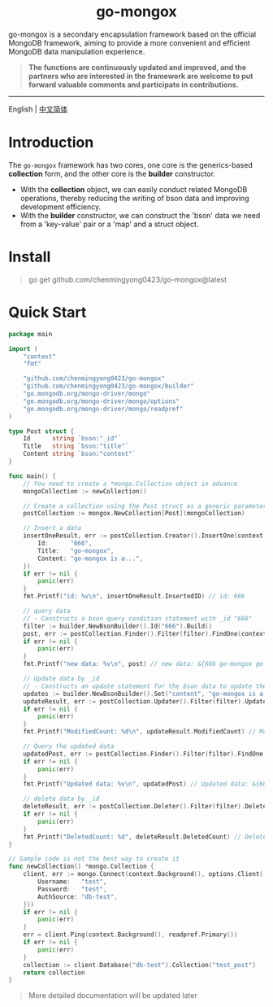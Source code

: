 <h1 align="center">
  go-mongox
</h1>

<p>go-mongox is a secondary encapsulation framework based on the official MongoDB framework, aiming to provide a more convenient and efficient MongoDB data manipulation experience.</p>


> **The functions are continuously updated and improved, and the partners who are interested in the framework are welcome to put forward valuable comments and participate in contributions.**

---

English | [中文简体](./README-zh_CN.md)

# Introduction
The `go-mongox` framework has two cores, one core is the generics-based **collection** form, and the other core is the **builder** constructor.


- With the **collection** object, we can easily conduct related MongoDB operations, thereby reducing the writing of bson data and improving development efficiency.
- With the **builder** constructor, we can construct the 'bson' data we need from a 'key-value' pair or a 'map' and a struct object.

# Install

> go get github.com/chenmingyong0423/go-mongox@latest

# Quick Start
```go
package main

import (
	"context"
	"fmt"

	"github.com/chenmingyong0423/go-mongox"
	"github.com/chenmingyong0423/go-mongox/builder"
	"go.mongodb.org/mongo-driver/mongo"
	"go.mongodb.org/mongo-driver/mongo/options"
	"go.mongodb.org/mongo-driver/mongo/readpref"
)

type Post struct {
	Id      string `bson:"_id"`
	Title   string `bson:"title"`
	Content string `bson:"content"`
}

func main() {
	// You need to create a *mongo.Collection object in advance
	mongoCollection := newCollection()

	// Create a collection using the Post struct as a generic parameter
	postCollection := mongox.NewCollection[Post](mongoCollection)

	// Insert a data
	insertOneResult, err := postCollection.Creator().InsertOne(context.Background(), Post{
		Id:      "666",
		Title:   "go-mongox",
		Content: "go-mongox is a...",
	})
	if err != nil {
		panic(err)
	}
	fmt.Printf("id: %v\n", insertOneResult.InsertedID) // id: 666

	// query data
	// - Constructs a bson query condition statement with _id "666"
	filter := builder.NewBsonBuilder().Id("666").Build()
	post, err := postCollection.Finder().Filter(filter).FindOne(context.Background())
	if err != nil {
		panic(err)
	}
	fmt.Printf("new data: %v\n", post) // new data: &{666 go-mongox go-mongox is a...}

	// Update data by _id
	// - Constructs an update statement for the bson data to update the value of the content field
	updates := builder.NewBsonBuilder().Set("content", "go-mongox is a very useful framework").Build()
	updateResult, err := postCollection.Updater().Filter(filter).Updates(updates).UpdateOne(context.Background())
	if err != nil {
		panic(err)
	}
	fmt.Printf("ModifiedCount: %d\n", updateResult.ModifiedCount) // ModifiedCount: 1

	// Query the updated data
	updatedPost, err := postCollection.Finder().Filter(filter).FindOne(context.Background())
	if err != nil {
		panic(err)
	}
	fmt.Printf("Updated data: %v\n", updatedPost) // Updated data: &{666 go-mongox go-mongox is a very useful framework}

	// delete data by _id
	deleteResult, err := postCollection.Deleter().Filter(filter).DeleteOne(context.Background())
	if err != nil {
		panic(err)
	}
	fmt.Printf("DeletedCount: %d", deleteResult.DeletedCount) // DeletedCount: 1
}

// Sample code is not the best way to create it
func newCollection() *mongo.Collection {
	client, err := mongo.Connect(context.Background(), options.Client().ApplyURI("mongodb://localhost:27017").SetAuth(options.Credential{
		Username:   "test",
		Password:   "test",
		AuthSource: "db-test",
	}))
	if err != nil {
		panic(err)
	}
	err = client.Ping(context.Background(), readpref.Primary())
	if err != nil {
		panic(err)
	}
	collection := client.Database("db-test").Collection("test_post")
	return collection
}

```

> More detailed documentation will be updated later
